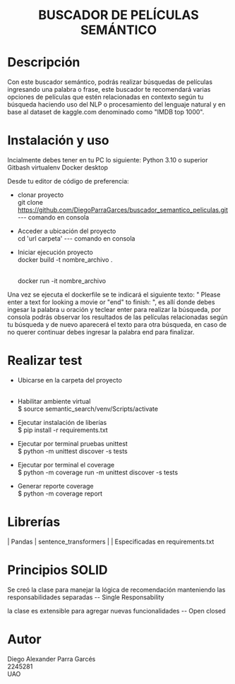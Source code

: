 
<h1 align="center"> BUSCADOR DE PELÍCULAS SEMÁNTICO </h1>


# Descripción

Con este buscador semántico, podrás realizar búsquedas de películas ingresando una palabra o frase, este buscador te recomendará varias opciones de películas que estén relacionadas en contexto según tu búsqueda haciendo uso del NLP o procesamiento del lenguaje natural y en base al dataset de kaggle.com denominado como "IMDB top 1000".  


# Instalación y uso

Incialmente debes tener en tu PC lo siguiente:
Python 3.10 o superior
Gitbash
virtualenv
Docker desktop

Desde tu editor de código de preferencia: 
- clonar proyecto<br>
    git clone 
    https://github.com/DiegoParraGarces/buscador_semantico_peliculas.git --- comando en consola

- Acceder a ubicación del proyecto<br>
    cd 'url carpeta' --- comando en consola    


- Iniciar ejecución proyecto<br>
    docker build -t nombre_archivo .<br><br>

    docker run -it nombre_archivo<br>


Una vez se ejecuta el dockerfile se te indicará el siguiente texto:
" Please enter a text for looking a movie or "end" to finish: ", es allí donde debes ingesar la palabra u oración y teclear enter para realizar la búsqueda, por consola podrás observar los resultados de las películas relacionadas según tu búsqueda y de nuevo aparecerá el texto para otra búsqueda, en caso de no querer continuar debes ingresar la palabra end para finalizar.

# Realizar test

- Ubicarse en la carpeta del proyecto<br><br>

- Habilitar ambiente virtual<br>
$ source semantic_search/venv/Scripts/activate

- Ejecutar instalación de liberías<br>
$ pip install -r requirements.txt

- Ejecutar por terminal pruebas unittest<br>
$ python -m unittest discover -s tests

- Ejecutar por terminal el coverage<br>
$ python -m coverage run -m unittest discover -s tests

- Generar reporte coverage<br>
$ python -m coverage report



# Librerías

| Pandas   | sentence_transformers   |
| Especificadas en requirements.txt



# Principios SOLID

Se creó la clase para manejar la lógica de recomendación manteniendo las responsabilidades separadas -- Single Responsability

la clase es extensible para agregar nuevas funcionalidades -- Open closed


# Autor

Diego Alexander Parra Garcés<br>
2245281<br>
UAO

